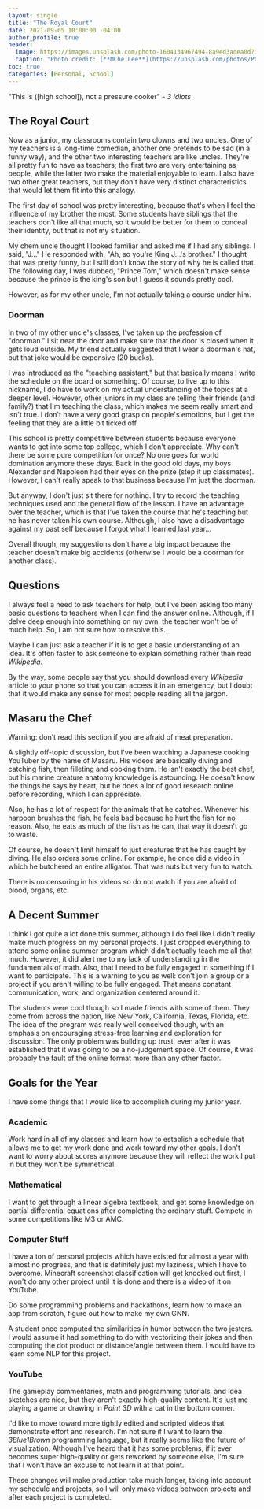 ```yaml
---
layout: single
title: "The Royal Court"
date: 2021-09-05 10:00:00 -04:00
author_profile: true
header: 
  image: https://images.unsplash.com/photo-1604134967494-8a9ed3adea0d?ixid=MnwxMjA3fDB8MHxwaG90by1wYWdlfHx8fGVufDB8fHx8&ixlib=rb-1.2.1&auto=format&fit=crop&w=967&q=80
  caption: "Photo credit: [**MChe Lee**](https://unsplash.com/photos/PC91Jm1DlWA)"
toc: true
categories: [Personal, School]
---
```


"This is ([high school]), not a pressure cooker" - *3 Idiots*

## The Royal Court

Now as a junior, my classrooms contain two clowns and two uncles. One of my teachers is a long-time comedian, another one pretends to be sad (in a funny way), and the other two interesting teachers are like uncles. They're all pretty fun to have as teachers; the first two are very entertaining as people, while the latter two make the material enjoyable to learn. I also have two other great teachers, but they don't have very distinct characteristics that would let them fit into this analogy.

The first day of school was pretty interesting, because that's when I feel the influence of my brother the most. Some students have siblings that the teachers don't like all that much, so it would be better for them to conceal their identity, but that is not my situation. 

My chem uncle thought I looked familiar and asked me if I had any siblings. I said, "J..." He responded with, "Ah, so you're King J...'s brother." I thought that was pretty funny, but I still don't know the story of why he is called that. The following day, I was dubbed, "Prince Tom," which doesn't make sense because the prince is the king's son but I guess it sounds pretty cool. 

However, as for my other uncle, I'm not actually taking a course under him.

### Doorman

In two of my other uncle's classes, I've taken up the profession of "doorman." I sit near the door and make sure that the door is closed when it gets loud outside. My friend actually suggested that I wear a doorman's hat, but that joke would be expensive (20 bucks). 

I was introduced as the "teaching assistant," but that basically means I write the schedule on the board or something. Of course, to live up to this nickname, I do have to work on my actual understanding of the topics at a deeper level. However, other juniors in my class are telling their friends (and family?) that I'm teaching the class, which makes me seem really smart and isn't true. I don't have a very good grasp on people's emotions, but I get the feeling that they are a little bit ticked off. 

This school is pretty competitive between students because everyone wants to get into some top college, which I don't appreciate. Why can't there be some pure competition for once? No one goes for world domination anymore these days. Back in the good old days, my boys Alexander and Napoleon had their eyes on the prize (step it up classmates). However, I can't really speak to that business because I'm just the doorman. 

But anyway, I don't just sit there for nothing. I try to record the teaching techniques used and the general flow of the lesson. I have an advantage over the teacher, which is that I've taken the course that he's teaching but he has never taken his own course. Although, I also have a disadvantage against my past self because I forgot what I learned last year...

Overall though, my suggestions don't have a big impact because the teacher doesn't make big accidents (otherwise I would be a doorman for another class). 

## Questions

I always feel a need to ask teachers for help, but I've been asking too many basic questions to teachers when I can find the answer online. Although, if I delve deep enough into something on my own, the teacher won't be of much help. So, I am not sure how to resolve this. 

Maybe I can just ask a teacher if it is to get a basic understanding of an idea. It's often faster to ask someone to explain something rather than read *Wikipedia*. 

By the way, some people say that you should download every *Wikipedia* article to your phone so that you can access it in an emergency, but I doubt that it would make any sense for most people reading all the jargon. 

## Masaru the Chef

Warning: don't read this section if you are afraid of meat preparation. 

A slightly off-topic discussion, but I've been watching a Japanese cooking YouTuber by the name of Masaru. His videos are basically diving and catching fish, then filleting and cooking them. He isn't exactly the best chef, but his marine creature anatomy knowledge is astounding. He doesn't know the things he says by heart, but he does a lot of good research online before recording, which I can appreciate. 

Also, he has a lot of respect for the animals that he catches. Whenever his harpoon brushes the fish, he feels bad because he hurt the fish for no reason. Also, he eats as much of the fish as he can, that way it doesn't go to waste. 

Of course, he doesn't limit himself to just creatures that he has caught by diving. He also orders some online. For example, he once did a video in which he butchered an entire alligator. That was nuts but very fun to watch. 

There is no censoring in his videos so do not watch if you are afraid of blood, organs, etc. 

## A Decent Summer

I think I got quite a lot done this summer, although I do feel like I didn't really make much progress on my personal projects. I just dropped everything to attend some online summer program which didn't actually teach me all that much. However, it did alert me to my lack of understanding in the fundamentals of math. Also, that I need to be fully engaged in something if I want to participate. This is a warning to you as well: don't join a group or a project if you aren't willing to be fully engaged. That means constant communication, work, and organization centered around it. 

The students were cool though so I made friends with some of them. They come from across the nation, like New York, California, Texas, Florida, etc. The idea of the program was really well conceived though, with an emphasis on encouraging stress-free learning and exploration for discussion. The only problem was building up trust, even after it was established that it was going to be a no-judgement space. Of course, it was probably the fault of the online format more than any other factor. 

## Goals for the Year

I have some things that I would like to accomplish during my junior year. 

### Academic

Work hard in all of my classes and learn how to establish a schedule that allows me to get my work done and work toward my other goals. I don't want to worry about scores anymore because they will reflect the work I put in but they won't be symmetrical. 

### Mathematical

I want to get through a linear algebra textbook, and get some knowledge on partial differential equations after completing the ordinary stuff. Compete in some competitions like M3 or AMC. 

### Computer Stuff

I have a ton of personal projects which have existed for almost a year with almost no progress, and that is definitely just my laziness, which I have to overcome. Minecraft screenshot classification will get knocked out first, I won't do any other project until it is done and there is a video of it on YouTube. 

Do some programming problems and hackathons, learn how to make an app from scratch, figure out how to make my own GNN. 

A student once computed the similarities in humor between the two jesters. I would assume it had something to do with vectorizing their jokes and then computing the dot product or distance/angle between them. I would have to learn some NLP for this project.  

### YouTube

The gameplay commentaries, math and programming tutorials, and idea sketches are nice, but they aren't exactly high-quality content. It's just me playing a game or drawing in *Paint 3D* with a cat in the bottom corner. 

I'd like to move toward more tightly edited and scripted videos that demonstrate effort and research. I'm not sure if I want to learn the *3Blue1Brown* programming language, but it really seems like the future of visualization. Although I've heard that it has some problems, if it ever becomes super high-quality or gets reworked by someone else, I'm sure that I won't have an excuse to not learn it at that point. 

These changes will make production take much longer, taking into account my schedule and projects, so I will only make videos between projects and after each project is completed. 